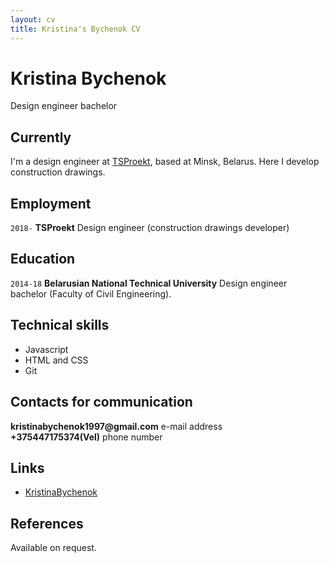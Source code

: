 ```yaml
---
layout: cv
title: Kristina's Bychenok CV
---
```

# Kristina Bychenok
Design engineer bachelor

## Currently

I'm a design engineer at [TSProekt](http://tsproekt.by/), based at Minsk, Belarus. Here I develop construction drawings.

## Employment

`2018-` 
__TSProekt__ Design engineer (construction drawings developer)

## Education

`2014-18`
__Belarusian National Technical University__ Design engineer bachelor (Faculty of Civil Engineering).

## Technical skills

* Javascript 
* HTML and CSS
* Git 

## Contacts for communication

__kristinabychenok1997@gmail.com__ e-mail address<br />
__+375447175374(Vel)__ phone number

## Links

<!-- fa are fontawesome, ai are academicons -->
* <i class="fa fa-github"></i> <a href="https://github.com/KristinaBychenok">KristinaBychenok</a><br />

## References

Available on request.

<!-- ### Footer

Last updated: January 2021 -->
